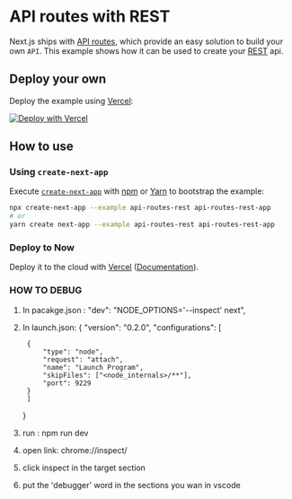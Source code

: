 # API routes with REST

Next.js ships with [API routes](https://github.com/vercel/next.js#api-routes), which provide an easy solution to build your own `API`. This example shows how it can be used to create your [REST](https://en.wikipedia.org/wiki/Representational_state_transfer) api.

## Deploy your own

Deploy the example using [Vercel](https://vercel.com):

[![Deploy with Vercel](https://vercel.com/button)](https://vercel.com/import/project?template=https://github.com/vercel/next.js/tree/canary/examples/api-routes-rest)

## How to use

### Using `create-next-app`

Execute [`create-next-app`](https://github.com/vercel/next.js/tree/canary/packages/create-next-app) with [npm](https://docs.npmjs.com/cli/init) or [Yarn](https://yarnpkg.com/lang/en/docs/cli/create/) to bootstrap the example:

```bash
npx create-next-app --example api-routes-rest api-routes-rest-app
# or
yarn create next-app --example api-routes-rest api-routes-rest-app
```

### Deploy to Now

Deploy it to the cloud with [Vercel](https://vercel.com/import?filter=next.js&utm_source=github&utm_medium=readme&utm_campaign=next-example) ([Documentation](https://nextjs.org/docs/deployment)).



### HOW TO DEBUG
1. In pacakge.json :
    "dev": "NODE_OPTIONS='--inspect' next",

2. In launch.json:
    {
        "version": "0.2.0",
        "configurations": [
            
        {
            "type": "node",
            "request": "attach",
            "name": "Launch Program",
            "skipFiles": ["<node_internals>/**"],
            "port": 9229
        }
        ]
    }

3. run : npm run dev

4. open link: chrome://inspect/

5. click inspect in the target section

6. put the 'debugger' word in the sections you wan in vscode 